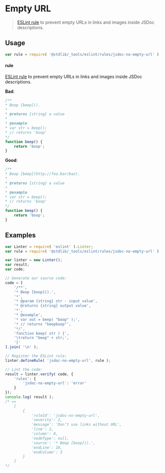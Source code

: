 # Empty URL

> [ESLint rule][eslint-rules] to prevent empty URLs in links and images inside JSDoc descriptions.

<section class="intro">

</section>

<!-- /.intro -->

<section class="usage">

## Usage

```javascript
var rule = require( '@stdlib/_tools/eslint/rules/jsdoc-no-empty-url' );
```

#### rule

[ESLint rule][eslint-rules] to prevent empty URLs in links and images inside JSDoc descriptions.

**Bad**:

<!-- eslint-disable stdlib/jsdoc-no-empty-url, stdlib/jsdoc-markdown-remark -->

```javascript
/**
* Boop [beep]().
*
* @returns {string} a value
*
* @example
* var str = beep();
* // returns 'boop'
*/
function beep() {
    return 'boop';
}
```

**Good**:

```javascript
/**
* Boop [beep](http://foo.bar/baz).
*
* @returns {string} a value
*
* @example
* var str = beep();
* // returns 'boop'
*/
function beep() {
    return 'boop';
}
```

</section>

<!-- /.usage -->

<section class="examples">

## Examples

<!-- eslint no-undef: "error" -->

```javascript
var Linter = require( 'eslint' ).Linter;
var rule = require( '@stdlib/_tools/eslint/rules/jsdoc-no-empty-url' );

var linter = new Linter();
var result;
var code;

// Generate our source code:
code = [
    '/**',
    '* Beep [boop]().',
    '*',
    '* @param {string} str - input value',
    '* @returns {string} output value',
    '*',
    '* @example',
    '* var out = beep( "boop" );',
    '* // returns "beepboop"',
    '*/',
    'function beep( str ) {',
    '\treturn "beep" + str;',
    '}'
].join( '\n' );

// Register the ESLint rule:
linter.defineRule( 'jsdoc-no-empty-url', rule );

// Lint the code:
result = linter.verify( code, {
    'rules': {
        'jsdoc-no-empty-url': 'error'
    }
});
console.log( result );
/* =>
    [
        {
            'ruleId': 'jsdoc-no-empty-url',
            'severity': 2,
            'message': 'Don’t use links without URL',
            'line': 2,
            'column': 8,
            'nodeType': null,
            'source': '* Beep [boop]().',
            'endLine': 10,
            'endColumn': 3
        }
    ]
*/
```

</section>

<!-- /.examples -->

<section class="links">

[eslint-rules]: https://eslint.org/docs/developer-guide/working-with-rules

</section>

<!-- /.links -->
